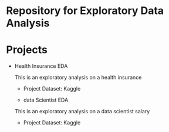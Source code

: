 
# Repository for Exploratory Data Analysis
# Projects
* Health Insurance EDA
 
  This is an exploratory analysis on a health insurance
  * Project Dataset: Kaggle
  
  * data Scientist EDA
 
  This is an exploratory analysis on a data scientist salary
  * Project Dataset: Kaggle

